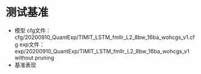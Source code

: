 <!--
 * @Description: 
 * @version: 
 * @Author: Wang Yanhong
 * @email: 284520535@qq.com
 * @Date: 2020-10-21 00:40:52
 * @LastEditors: Wang Yanhong
 * @LastEditTime: 2020-10-21 00:41:27
-->
# 测试基准
* 模型
cfg文件：cfg/20200910_QuantExp/TIMIT_LSTM_fmllr_L2_8bw_16ba_wohcgs_v1.cfg
exp文件：exp/20200910_QuantExp/TIMIT_LSTM_fmllr_L2_8bw_16ba_wohcgs_v1
without pruning 
* 基准表现
